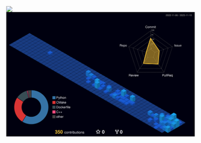 <a href="https://github.com/shunki1006">
  <img align="left" src="https://github-readme-stats.vercel.app/api?username=shunki1006&count_private=true&show_icons=true" />
</a>


<img src="./profile-3d-contrib/profile-night-view.svg" width="800px">
